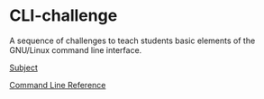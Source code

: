 # CLI-challenge
A sequence of challenges to teach students basic elements of the GNU/Linux command line interface.

[Subject](Sujet/TD_Command_Line_Interface.pdf) 

[Command Line Reference](Reference/Command_Line_Reference.pdf)

